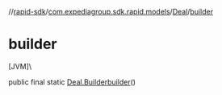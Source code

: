 //[rapid-sdk](../../../index.md)/[com.expediagroup.sdk.rapid.models](../index.md)/[Deal](index.md)/[builder](builder.md)

# builder

[JVM]\

public final static [Deal.Builder](-builder/index.md)[builder](builder.md)()
